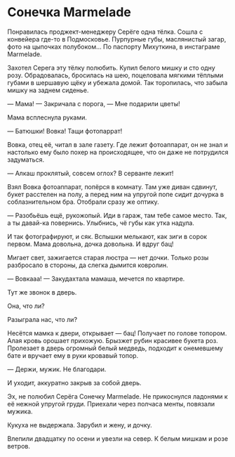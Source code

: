 # Сонечка Marmelade
Понравилась проджект-менеджеру Серёге одна тёлка. Сошла с конвейера где-то в Подмосковье. Пурпурные губы, маслянистый загар, фото на цыпочках полубоком… По паспорту Михуткина, в инстаграме Marmelade.

Захотел Серега эту тёлку полюбить. Купил белого мишку и сто одну розу. Обрадовалась, бросилась на шею, поцеловала мягкими тёплыми губами в шершавую щёку и убежала домой. Так торопилась, что забыла мишку на заднем сиденье.

— Мама! — Закричала с порога, — Мне подарили цветы!

Мама всплеснула руками.

— Батюшки! Вовка! Тащи фотопаррат!

Вовка, отец её, читал в зале газету. Где лежит фотоаппарат, он не знал и настолько ему было похер на происходящее, что он даже не потрудился задуматься.

— Алкаш проклятый, совсем оглох? В серванте лежит!

Взял Вовка фотоаппарат, попёрся в комнату. Там уже диван сдвинут, букет расстелен на полу, а перед ним на упругой попе сидит дочурка в соблазнительном бра. Отобрали сразу же оптику.

— Разобьёшь ещё, рукожопый. Иди в гараж, там тебе самое место. Так, а ты давай-ка повернись. Улыбнись, чё губы как утка надула.

И так фотографируют, и сяк. Вспышки мелькают, как зиги в сорок первом. Мама довольна, дочка довольна. И вдруг бац!

Мигает свет, зажигается старая люстра — нет дочки. Только розы разбросало в стороны, да слегка дымится ковролин.

— Вовкааа! — Закудахтала мамаша, мечется по квартире.

Тут же звонок в дверь.

Она, что ли?

Разыграла нас, что ли?

Несётся мамка к двери, открывает — бац! Получает по голове топором. Алая кровь орошает прихожую. Брызжет рубин красивее букета роз. Пролезает в дверь огромный белый медведь, подходит к онемевшему бате и вручает ему в руки кровавый топор.

— Держи, мужик. Не благодари.

И уходит, аккуратно закрыв за собой дверь.

Эх, не полюбил Серёга Сонечку Marmelade. Не прикоснулся ладонями к её нежной упругой груди. Приехали через полчаса менты, повязали мужика.

Кукуха не выдержала. Зарубил и жену, и дочку.

Влепили двадцатку по осени и увезли на север. К белым мишкам и розе ветров.